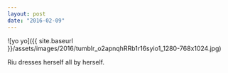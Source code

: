 ```yaml
---
layout: post
date: "2016-02-09"
---
```


![yo yo]({{ site.baseurl }}/assets/images/2016/tumblr_o2apnqhRRb1r16syio1_1280-768x1024.jpg)

Riu dresses herself all by herself.
